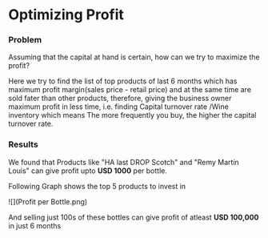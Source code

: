 # Optimizing Profit


### Problem
Assuming that the capital at hand is certain, how can we try to maximize the profit? 

Here we try to find the list of top products of last 6 months which has maximum profit margin(sales price - retail price) and at the same time are sold fater than other products, therefore, giving the business owner maximum profit in less time, i.e. finding Capital turnover rate /Wine inventory which means The more frequently you buy, the higher the capital turnover rate.


### Results
We found that Products like "HA last  DROP Scotch" and "Remy Martin  Louis" can give profit upto **USD 1000** per bottle. 

Following Graph shows the top 5 products to invest in

![](Profit per Bottle.png)

And selling just 100s of these bottles can give profit of atleast **USD 100,000** in just 6 months

